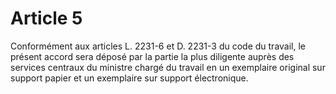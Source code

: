 # Article 5

  
Conformément aux articles L. 2231-6 et D. 2231-3 du code du travail, le présent accord sera déposé par la partie la plus diligente auprès des services centraux du ministre chargé du travail en un exemplaire original sur support papier et un exemplaire sur support électronique.

